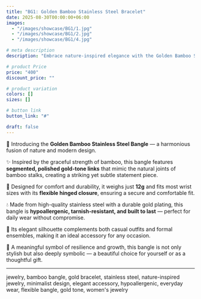 ```yaml
---
title: "BG1: Golden Bamboo Stainless Steel Bracelet"
date: 2025-08-30T00:00:00+06:00
images: 
  - "/images/showcase/BG1/1.jpg"
  - "/images/showcase/BG1/2.jpg"
  - "/images/showcase/BG1/4.jpg"

# meta description
description: "Embrace nature-inspired elegance with the Golden Bamboo Stainless Steel Bangle. Crafted with a sleek gold finish and segmented bamboo design, this bangle blends organic charm with modern sophistication for effortless style."

# product Price
price: "400"
discount_price: ""

# product variation
colors: []
sizes: []

# button link
button_link: "#"

draft: false
---
```


🌿 Introducing the **Golden Bamboo Stainless Steel Bangle** — a harmonious fusion of nature and modern design.  

✨ Inspired by the graceful strength of bamboo, this bangle features **segmented, polished gold-tone links** that mimic the natural joints of bamboo stalks, creating a striking yet subtle statement piece.  

🔗 Designed for comfort and durability, it weighs just **12g** and fits most wrist sizes with its **flexible hinged closure**, ensuring a secure and comfortable fit.  

💧 Made from high-quality stainless steel with a durable gold plating, this bangle is **hypoallergenic, tarnish-resistant, and built to last** — perfect for daily wear without compromise.  

🌟 Its elegant silhouette complements both casual outfits and formal ensembles, making it an ideal accessory for any occasion.  

💖 A meaningful symbol of resilience and growth, this bangle is not only stylish but also deeply symbolic — a beautiful choice for yourself or as a thoughtful gift.  

---
jewelry, bamboo bangle, gold bracelet, stainless steel, nature-inspired jewelry, minimalist design, elegant accessory, hypoallergenic, everyday wear, flexible bangle, gold tone, women's jewelry
